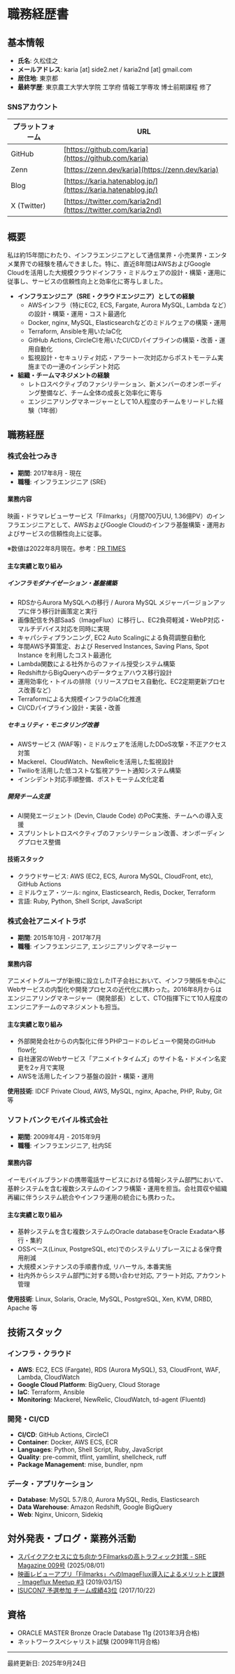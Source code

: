 # 職務経歴書

## 基本情報

- **氏名**: 久松佳之
- **メールアドレス**: karia [at] side2.net / karia2nd [at] gmail.com
- **居住地**: 東京都
- **最終学歴**: 東京農工大学大学院 工学府 情報工学専攻 博士前期課程 修了

### SNSアカウント

| プラットフォーム | URL |
|---|---|
| GitHub | [https://github.com/karia](https://github.com/karia) |
| Zenn | [https://zenn.dev/karia](https://zenn.dev/karia) |
| Blog | [https://karia.hatenablog.jp/](https://karia.hatenablog.jp/) |
| X (Twitter) | [https://twitter.com/karia2nd](https://twitter.com/karia2nd) |

## 概要

私は約15年間にわたり、インフラエンジニアとして通信業界・小売業界・エンタメ業界での経験を積んできました。特に、直近8年間はAWSおよびGoogle Cloudを活用した大規模クラウドインフラ・ミドルウェアの設計・構築・運用に従事し、サービスの信頼性向上と効率化に寄与しました。

- **インフラエンジニア（SRE・クラウドエンジニア）としての経験**
  - AWSインフラ（特にEC2, ECS, Fargate, Aurora MySQL, Lambda など）の設計・構築・運用・コスト最適化
  - Docker, nginx, MySQL, Elasticsearchなどのミドルウェアの構築・運用
  - Terraform, Ansibleを用いたIaC化
  - GitHub Actions, CircleCIを用いたCI/CDパイプラインの構築・改善・運用自動化
  - 監視設計・セキュリティ対応・アラート一次対応からポストモーテム実施までの一連のインシデント対応
- **組織・チームマネジメントの経験**
  - レトロスペクティブのファシリテーション、新メンバーのオンボーディング整備など、チーム全体の成長と効率化に寄与
  - エンジニアリングマネージャーとして10人程度のチームをリードした経験（1年弱）

## 職務経歴

### 株式会社つみき

- **期間**: 2017年8月 - 現在
- **職種**: インフラエンジニア (SRE)

#### 業務内容

映画・ドラマレビューサービス「Filmarks」（月間700万UU, 1.36億PV）のインフラエンジニアとして、AWSおよびGoogle Cloudのインフラ基盤構築・運用およびサービスの信頼性向上に従事。

※数値は2022年8月現在。参考：[PR TIMES](https://prtimes.jp/main/html/rd/p/000000280.000008641.html)

#### 主な実績と取り組み

##### インフラモダナイゼーション・基盤構築

- RDSからAurora MySQLへの移行 / Aurora MySQL メジャーバージョンアップに伴う移行計画策定と実行
- 画像配信を外部SaaS（ImageFlux）に移行し、EC2負荷軽減・WebP対応・マルチデバイス対応を同時に実現
- キャパシティプランニング, EC2 Auto Scalingによる負荷調整自動化
- 年間AWS予算策定、および Reserved Instances, Saving Plans, Spot Instance を利用したコスト最適化
- Lambda関数による社外からのファイル授受システム構築
- RedshiftからBigQueryへのデータウェアハウス移行設計
- 運用効率化・トイルの排除（リリースプロセス自動化、EC2定期更新プロセス改善など）
- Terraformによる大規模インフラのIaC化推進
- CI/CDパイプライン設計・実装・改善

##### セキュリティ・モニタリング改善

- AWSサービス (WAF等)・ミドルウェアを活用したDDoS攻撃・不正アクセス対策
- Mackerel、CloudWatch、NewRelicを活用した監視設計
- Twilioを活用した低コストな監視アラート通知システム構築
- インシデント対応手順整備、ポストモーテム文化定着

##### 開発チーム支援

- AI開発エージェント (Devin, Claude Code) のPoC実施、チームへの導入支援
- スプリントレトロスペクティブのファシリテーション改善、オンボーディングプロセス整備

#### 技術スタック

- クラウドサービス: AWS (EC2, ECS, Aurora MySQL, CloudFront, etc), GitHub Actions
- ミドルウェア・ツール: nginx, Elasticsearch, Redis, Docker, Terraform
- 言語: Ruby, Python, Shell Script, JavaScript

### 株式会社アニメイトラボ

- **期間**: 2015年10月 - 2017年7月
- **職種**: インフラエンジニア, エンジニアリングマネージャー

#### 業務内容

アニメイトグループが新規に設立したIT子会社において、インフラ関係を中心にWebサービスの内製化や開発プロセスの近代化に携わった。2016年8月からはエンジニアリングマネージャー（開発部長）として、CTO指揮下にて10人程度のエンジニアチームのマネジメントも担当。

#### 主な実績と取り組み

- 外部開発会社からの内製化に伴うPHPコードのレビューや開発のGitHub flow化
- 自社運営のWebサービス「アニメイトタイムズ」のサイト名・ドメイン名変更を2ヶ月で実現
- AWSを活用したインフラ基盤の設計・構築・運用

**使用技術**: IDCF Private Cloud, AWS, MySQL, nginx, Apache, PHP, Ruby, Git 等

### ソフトバンクモバイル株式会社

- **期間**: 2009年4月 - 2015年9月
- **職種**: インフラエンジニア, 社内SE

#### 業務内容

イーモバイルブランドの携帯電話サービスにおける情報システム部門において、基幹システムを含む複数システムのインフラ構築・運用を担当。会社買収や組織再編に伴うシステム統合やインフラ運用の統合にも携わった。

#### 主な実績と取り組み

- 基幹システムを含む複数システムのOracle databaseをOracle Exadataへ移行・集約
- OSSベース(Linux, PostgreSQL, etc)でのシステムリプレースによる保守費用削減
- 大規模メンテナンスの手順書作成, リハーサル, 本番実施
- 社内外からシステム部門に対する問い合わせ対応, アラート対応, アカウント管理

**使用技術**: Linux, Solaris, Oracle, MySQL, PostgreSQL, Xen, KVM, DRBD, Apache 等

## 技術スタック

### インフラ・クラウド

- **AWS**: EC2, ECS (Fargate), RDS (Aurora MySQL), S3, CloudFront, WAF, Lambda, CloudWatch
- **Google Cloud Platform**: BigQuery, Cloud Storage
- **IaC**: Terraform, Ansible
- **Monitoring**: Mackerel, NewRelic, CloudWatch, td-agent (Fluentd)

### 開発・CI/CD

- **CI/CD**: GitHub Actions, CircleCI
- **Container**: Docker, AWS ECS, ECR
- **Languages**: Python, Shell Script, Ruby, JavaScript
- **Quality**: pre-commit, tflint, yamllint, shellcheck, ruff
- **Package Management**: mise, bundler, npm

### データ・アプリケーション

- **Database**: MySQL 5.7/8.0, Aurora MySQL, Redis, Elasticsearch
- **Data Warehouse**: Amazon Redshift, Google BigQuery
- **Web**: Nginx, Unicorn, Sidekiq

## 対外発表・ブログ・業務外活動

- [スパイクアクセスに立ち向かうFilmarksの高トラフィック対策 - SRE Magazine 009号](https://sre-magazine.net/articles/9/karia/)
  (2025/08/01)
- [映画レビューアプリ「Filmarks」へのImageFlux導入によるメリットと課題 - Imageflux Meetup #3](https://speakerdeck.com/karia/filmarkshefalseimagefluxdao-ru-niyorumeritutotoke-ti)
  (2019/03/15)
- [ISUCON7 予選参加 チーム成績43位](https://karia.hatenablog.jp/entry/2017/10/23/030749) (2017/10/22)

## 資格

- ORACLE MASTER Bronze Oracle Database 11g (2013年3月合格)
- ネットワークスペシャリスト試験 (2009年11月合格)

---

最終更新日: 2025年9月24日
